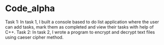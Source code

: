 # Code_alpha
Task 1: In task 1, I built a console based to do list application where the user can add tasks, mark them as completed and view their tasks with help of C++.
Task 2: In task 2, I wrote a program to encrypt and decrypt text files using caeser cipher method.
